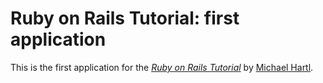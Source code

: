 # Ruby on Rails Tutorial: first application  

This is the first application for the 
[*Ruby on Rails Tutorial*](http://railstutorial.org/) 
by [Michael Hartl](http://michaelhartl.com/).






